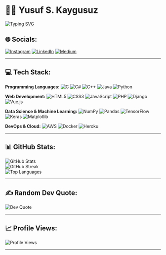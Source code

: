 # 👨‍💻 Yusuf S. Kaygusuz

[![Typing SVG](https://readme-typing-svg.herokuapp.com?font=Fira+Code&pause=100&color=00FF00&width=435&lines=Computer+Engineer;Full+Stack+Developer;AI+%26+Image+Processing+Enthusiast)](https://git.io/typing-svg)

## 🌐 Socials:
[![Instagram](https://img.shields.io/badge/Instagram-%23E4405F.svg?style=for-the-badge&logo=Instagram&logoColor=white)](https://instagram.com/yusufskaygusuz) 
[![LinkedIn](https://img.shields.io/badge/LinkedIn-%230077B5.svg?style=for-the-badge&logo=linkedin&logoColor=white)](https://linkedin.com/in/yusuf-sami-k-69b992230) 
[![Medium](https://img.shields.io/badge/Medium-12100E?style=for-the-badge&logo=medium&logoColor=white)](https://medium.com/@yusufskaygusuz)

---

## 💻 Tech Stack:
**Programming Languages:**
![C](https://img.shields.io/badge/c-%2300599C.svg?style=for-the-badge&logo=c&logoColor=white) 
![C#](https://img.shields.io/badge/c%23-%23239120.svg?style=for-the-badge&logo=csharp&logoColor=white) 
![C++](https://img.shields.io/badge/c++-%2300599C.svg?style=for-the-badge&logo=c%2B%2B&logoColor=white) 
![Java](https://img.shields.io/badge/java-%23ED8B00.svg?style=for-the-badge&logo=openjdk&logoColor=white) 
![Python](https://img.shields.io/badge/python-%2314354C.svg?style=for-the-badge&logo=python&logoColor=white)

**Web Development:**
![HTML5](https://img.shields.io/badge/html5-%23E34F26.svg?style=for-the-badge&logo=html5&logoColor=white) 
![CSS3](https://img.shields.io/badge/css3-%231572B6.svg?style=for-the-badge&logo=css3&logoColor=white) 
![JavaScript](https://img.shields.io/badge/javascript-%23323330.svg?style=for-the-badge&logo=javascript&logoColor=%23F7DF1E) 
![PHP](https://img.shields.io/badge/php-%23777BB4.svg?style=for-the-badge&logo=php&logoColor=white) 
![Django](https://img.shields.io/badge/django-%23092E20.svg?style=for-the-badge&logo=django&logoColor=white) 
![Vue.js](https://img.shields.io/badge/vue.js-%2335495e.svg?style=for-the-badge&logo=vuedotjs&logoColor=%234FC08D)

**Data Science & Machine Learning:**
![NumPy](https://img.shields.io/badge/numpy-%23013243.svg?style=for-the-badge&logo=numpy&logoColor=white) 
![Pandas](https://img.shields.io/badge/pandas-%23150458.svg?style=for-the-badge&logo=pandas&logoColor=white) 
![TensorFlow](https://img.shields.io/badge/TensorFlow-%23FF6F00.svg?style=for-the-badge&logo=TensorFlow&logoColor=white) 
![Keras](https://img.shields.io/badge/Keras-%23D00000.svg?style=for-the-badge&logo=Keras&logoColor=white) 
![Matplotlib](https://img.shields.io/badge/Matplotlib-%23ffffff.svg?style=for-the-badge&logo=Matplotlib&logoColor=black)

**DevOps & Cloud:**
![AWS](https://img.shields.io/badge/AWS-%23FF9900.svg?style=for-the-badge&logo=amazon-aws&logoColor=white) 
![Docker](https://img.shields.io/badge/docker-%230db7ed.svg?style=for-the-badge&logo=docker&logoColor=white) 
![Heroku](https://img.shields.io/badge/heroku-%23430098.svg?style=for-the-badge&logo=heroku&logoColor=white)

---

## 📊 GitHub Stats:
![GitHub Stats](https://github-readme-stats.vercel.app/api?username=YusufsKaygusuz&theme=vue-dark&hide_border=false&include_all_commits=true&count_private=false)<br/>
![GitHub Streak](https://github-readme-streak-stats.herokuapp.com/?user=YusufsKaygusuz&theme=vue-dark&hide_border=false)<br/>
![Top Languages](https://github-readme-stats.vercel.app/api/top-langs/?username=YusufsKaygusuz&theme=vue-dark&hide_border=false&include_all_commits=false&count_private=false&layout=compact)

---

## ✍️ Random Dev Quote:
![Dev Quote](https://quotes-github-readme.vercel.app/api?type=horizontal&theme=radical)

---

## 📈 Profile Views:
![Profile Views](https://shields.io/badge/Profile%20Views-15000%2B-brightgreen)

---
